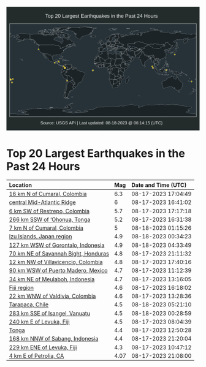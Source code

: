 ![Map](./map.png)

# Top 20 Largest Earthquakes in the Past 24 Hours

| Location | Mag | Date and Time (UTC) |
|:---|:---|:---|
| [16 km N of Cumaral, Colombia](https://earthquake.usgs.gov/earthquakes/eventpage/us7000kp2i) | 6.3 | 08-17-2023 17:04:49 |
| [central Mid-Atlantic Ridge](https://earthquake.usgs.gov/earthquakes/eventpage/us7000kp2g) | 6 | 08-17-2023 16:41:02 |
| [6 km SW of Restrepo, Colombia](https://earthquake.usgs.gov/earthquakes/eventpage/us7000kp2j) | 5.7 | 08-17-2023 17:17:18 |
| [266 km SSW of ‘Ohonua, Tonga](https://earthquake.usgs.gov/earthquakes/eventpage/us7000kp2a) | 5.2 | 08-17-2023 16:31:38 |
| [7 km N of Cumaral, Colombia](https://earthquake.usgs.gov/earthquakes/eventpage/us7000kp5l) | 5 | 08-18-2023 01:15:26 |
| [Izu Islands, Japan region](https://earthquake.usgs.gov/earthquakes/eventpage/us7000kp5d) | 4.9 | 08-18-2023 00:34:23 |
| [127 km WSW of Gorontalo, Indonesia](https://earthquake.usgs.gov/earthquakes/eventpage/us7000kp5v) | 4.9 | 08-18-2023 04:33:49 |
| [70 km NE of Savannah Bight, Honduras](https://earthquake.usgs.gov/earthquakes/eventpage/us7000kp4e) | 4.8 | 08-17-2023 21:11:32 |
| [12 km NW of Villavicencio, Colombia](https://earthquake.usgs.gov/earthquakes/eventpage/us7000kp2s) | 4.8 | 08-17-2023 17:40:16 |
| [90 km WSW of Puerto Madero, Mexico](https://earthquake.usgs.gov/earthquakes/eventpage/us7000knzu) | 4.7 | 08-17-2023 11:12:39 |
| [34 km NE of Meulaboh, Indonesia](https://earthquake.usgs.gov/earthquakes/eventpage/us7000kp06) | 4.7 | 08-17-2023 13:16:05 |
| [Fiji region](https://earthquake.usgs.gov/earthquakes/eventpage/us7000kp27) | 4.6 | 08-17-2023 16:18:02 |
| [22 km WNW of Valdivia, Colombia](https://earthquake.usgs.gov/earthquakes/eventpage/us7000kp07) | 4.6 | 08-17-2023 13:28:36 |
| [Tarapaca, Chile](https://earthquake.usgs.gov/earthquakes/eventpage/us7000kp63) | 4.5 | 08-18-2023 05:21:10 |
| [283 km SSE of Isangel, Vanuatu](https://earthquake.usgs.gov/earthquakes/eventpage/us7000kp5c) | 4.5 | 08-18-2023 00:28:59 |
| [240 km E of Levuka, Fiji](https://earthquake.usgs.gov/earthquakes/eventpage/us7000kny5) | 4.5 | 08-17-2023 08:04:39 |
| [Tonga](https://earthquake.usgs.gov/earthquakes/eventpage/us7000kp05) | 4.4 | 08-17-2023 12:50:28 |
| [168 km NNW of Sabang, Indonesia](https://earthquake.usgs.gov/earthquakes/eventpage/us7000kp4l) | 4.4 | 08-17-2023 21:20:04 |
| [229 km ENE of Levuka, Fiji](https://earthquake.usgs.gov/earthquakes/eventpage/us7000knzp) | 4.3 | 08-17-2023 10:47:12 |
| [4 km E of Petrolia, CA](https://earthquake.usgs.gov/earthquakes/eventpage/nc73925281) | 4.07 | 08-17-2023 21:08:00 |
